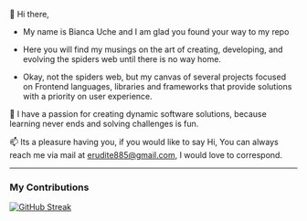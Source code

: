 👋   Hi there,

 -   My name is Bianca Uche and I am glad you found your way to my repo
 
 -   Here you will find my musings on the art of creating, developing, and evolving the spiders web until there is no way home. 

 -   Okay, not the spiders web, but my canvas of several projects focused on Frontend languages, libraries and frameworks 
     that provide solutions with a priority on user experience.
 
💞️ I have a passion for creating dynamic software solutions, 
   because learning never ends and solving challenges is fun.

📫 Its a pleasure having you, 
    if you would like to say Hi,
      You can always reach me via mail at erudite885@gmail.com, 
        I would love to correspond.

---    

<!---
Erudite885/Erudite885 is a ✨ special ✨ repository because its `README.md` (this file) appears on your GitHub profile.
You can click the Preview link to take a look at your changes.
--->


### My Contributions

[![GitHub Streak](https://streak-stats.demolab.com/?user=Erudite885&currStreakNum=2FD3EB&fire=pink&sideLabels=F00&date_format=[Y.]n.j)](https://git.io/streak-stats)
